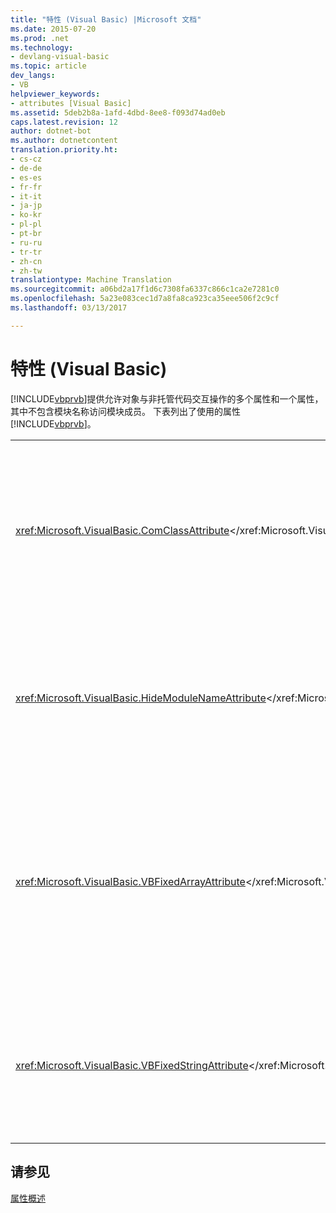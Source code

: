 ```yaml
---
title: "特性 (Visual Basic) |Microsoft 文档"
ms.date: 2015-07-20
ms.prod: .net
ms.technology:
- devlang-visual-basic
ms.topic: article
dev_langs:
- VB
helpviewer_keywords:
- attributes [Visual Basic]
ms.assetid: 5deb2b8a-1afd-4dbd-8ee8-f093d74ad0eb
caps.latest.revision: 12
author: dotnet-bot
ms.author: dotnetcontent
translation.priority.ht:
- cs-cz
- de-de
- es-es
- fr-fr
- it-it
- ja-jp
- ko-kr
- pl-pl
- pt-br
- ru-ru
- tr-tr
- zh-cn
- zh-tw
translationtype: Machine Translation
ms.sourcegitcommit: a06bd2a17f1d6c7308fa6337c866c1ca2e7281c0
ms.openlocfilehash: 5a23e083cec1d7a8fa8ca923ca35eee506f2c9cf
ms.lasthandoff: 03/13/2017

---
```

# <a name="attributes-visual-basic"></a>特性 (Visual Basic)
[!INCLUDE[vbprvb](../../csharp/programming-guide/concepts/linq/includes/vbprvb_md.md)]提供允许对象与非托管代码交互操作的多个属性和一个属性，其中不包含模块名称访问模块成员。 下表列出了使用的属性[!INCLUDE[vbprvb](../../csharp/programming-guide/concepts/linq/includes/vbprvb_md.md)]。  
  
|||  
|---|---|  
|<xref:Microsoft.VisualBasic.ComClassAttribute></xref:Microsoft.VisualBasic.ComClassAttribute>|指示编译器添加使类可以公开为 COM 对象的元数据。|  
|<xref:Microsoft.VisualBasic.HideModuleNameAttribute></xref:Microsoft.VisualBasic.HideModuleNameAttribute>|允许要使用所需的模块限定访问的模块成员。|  
|<xref:Microsoft.VisualBasic.VBFixedArrayAttribute></xref:Microsoft.VisualBasic.VBFixedArrayAttribute>|指示应将在结构或非本地变量的数组视为一个固定长度的数组。|  
|<xref:Microsoft.VisualBasic.VBFixedStringAttribute></xref:Microsoft.VisualBasic.VBFixedStringAttribute>|指示应视为一个字符串，如同固定长度。|  
  
## <a name="see-also"></a>请参见  
 [属性概述](../../visual-basic/programming-guide/concepts/attributes/index.md)

